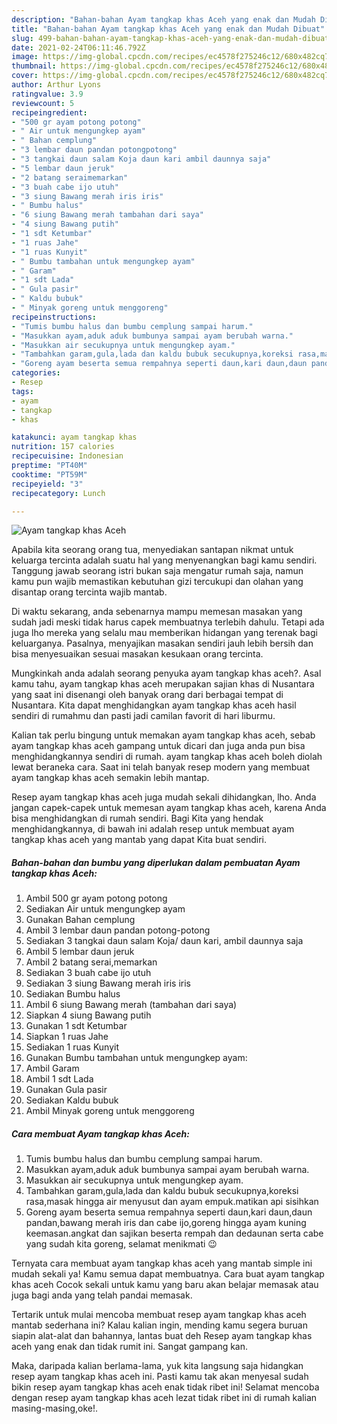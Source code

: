 ```yaml
---
description: "Bahan-bahan Ayam tangkap khas Aceh yang enak dan Mudah Dibuat"
title: "Bahan-bahan Ayam tangkap khas Aceh yang enak dan Mudah Dibuat"
slug: 499-bahan-bahan-ayam-tangkap-khas-aceh-yang-enak-dan-mudah-dibuat
date: 2021-02-24T06:11:46.792Z
image: https://img-global.cpcdn.com/recipes/ec4578f275246c12/680x482cq70/ayam-tangkap-khas-aceh-foto-resep-utama.jpg
thumbnail: https://img-global.cpcdn.com/recipes/ec4578f275246c12/680x482cq70/ayam-tangkap-khas-aceh-foto-resep-utama.jpg
cover: https://img-global.cpcdn.com/recipes/ec4578f275246c12/680x482cq70/ayam-tangkap-khas-aceh-foto-resep-utama.jpg
author: Arthur Lyons
ratingvalue: 3.9
reviewcount: 5
recipeingredient:
- "500 gr ayam potong potong"
- " Air untuk mengungkep ayam"
- " Bahan cemplung"
- "3 lembar daun pandan potongpotong"
- "3 tangkai daun salam Koja daun kari ambil daunnya saja"
- "5 lembar daun jeruk"
- "2 batang seraimemarkan"
- "3 buah cabe ijo utuh"
- "3 siung Bawang merah iris iris"
- " Bumbu halus"
- "6 siung Bawang merah tambahan dari saya"
- "4 siung Bawang putih"
- "1 sdt Ketumbar"
- "1 ruas Jahe"
- "1 ruas Kunyit"
- " Bumbu tambahan untuk mengungkep ayam"
- " Garam"
- "1 sdt Lada"
- " Gula pasir"
- " Kaldu bubuk"
- " Minyak goreng untuk menggoreng"
recipeinstructions:
- "Tumis bumbu halus dan bumbu cemplung sampai harum."
- "Masukkan ayam,aduk aduk bumbunya sampai ayam berubah warna."
- "Masukkan air secukupnya untuk mengungkep ayam."
- "Tambahkan garam,gula,lada dan kaldu bubuk secukupnya,koreksi rasa,masak hingga air menyusut dan ayam empuk.matikan api sisihkan"
- "Goreng ayam beserta semua rempahnya seperti daun,kari daun,daun pandan,bawang merah iris dan cabe ijo,goreng hingga ayam kuning keemasan.angkat dan sajikan beserta rempah dan dedaunan serta cabe yang sudah kita goreng, selamat menikmati 😉"
categories:
- Resep
tags:
- ayam
- tangkap
- khas

katakunci: ayam tangkap khas 
nutrition: 157 calories
recipecuisine: Indonesian
preptime: "PT40M"
cooktime: "PT59M"
recipeyield: "3"
recipecategory: Lunch

---
```



![Ayam tangkap khas Aceh](https://img-global.cpcdn.com/recipes/ec4578f275246c12/680x482cq70/ayam-tangkap-khas-aceh-foto-resep-utama.jpg)

Apabila kita seorang orang tua, menyediakan santapan nikmat untuk keluarga tercinta adalah suatu hal yang menyenangkan bagi kamu sendiri. Tanggung jawab seorang istri bukan saja mengatur rumah saja, namun kamu pun wajib memastikan kebutuhan gizi tercukupi dan olahan yang disantap orang tercinta wajib mantab.

Di waktu  sekarang, anda sebenarnya mampu memesan masakan yang sudah jadi meski tidak harus capek membuatnya terlebih dahulu. Tetapi ada juga lho mereka yang selalu mau memberikan hidangan yang terenak bagi keluarganya. Pasalnya, menyajikan masakan sendiri jauh lebih bersih dan bisa menyesuaikan sesuai masakan kesukaan orang tercinta. 



Mungkinkah anda adalah seorang penyuka ayam tangkap khas aceh?. Asal kamu tahu, ayam tangkap khas aceh merupakan sajian khas di Nusantara yang saat ini disenangi oleh banyak orang dari berbagai tempat di Nusantara. Kita dapat menghidangkan ayam tangkap khas aceh hasil sendiri di rumahmu dan pasti jadi camilan favorit di hari liburmu.

Kalian tak perlu bingung untuk memakan ayam tangkap khas aceh, sebab ayam tangkap khas aceh gampang untuk dicari dan juga anda pun bisa menghidangkannya sendiri di rumah. ayam tangkap khas aceh boleh diolah lewat beraneka cara. Saat ini telah banyak resep modern yang membuat ayam tangkap khas aceh semakin lebih mantap.

Resep ayam tangkap khas aceh juga mudah sekali dihidangkan, lho. Anda jangan capek-capek untuk memesan ayam tangkap khas aceh, karena Anda bisa menghidangkan di rumah sendiri. Bagi Kita yang hendak menghidangkannya, di bawah ini adalah resep untuk membuat ayam tangkap khas aceh yang mantab yang dapat Kita buat sendiri.

<!--inarticleads1-->

##### Bahan-bahan dan bumbu yang diperlukan dalam pembuatan Ayam tangkap khas Aceh:

1. Ambil 500 gr ayam potong potong
1. Sediakan  Air untuk mengungkep ayam
1. Gunakan  Bahan cemplung
1. Ambil 3 lembar daun pandan potong-potong
1. Sediakan 3 tangkai daun salam Koja/ daun kari, ambil daunnya saja
1. Ambil 5 lembar daun jeruk
1. Ambil 2 batang serai,memarkan
1. Sediakan 3 buah cabe ijo utuh
1. Sediakan 3 siung Bawang merah iris iris
1. Sediakan  Bumbu halus
1. Ambil 6 siung Bawang merah (tambahan dari saya)
1. Siapkan 4 siung Bawang putih
1. Gunakan 1 sdt Ketumbar
1. Siapkan 1 ruas Jahe
1. Sediakan 1 ruas Kunyit
1. Gunakan  Bumbu tambahan untuk mengungkep ayam:
1. Ambil  Garam
1. Ambil 1 sdt Lada
1. Gunakan  Gula pasir
1. Sediakan  Kaldu bubuk
1. Ambil  Minyak goreng untuk menggoreng




<!--inarticleads2-->

##### Cara membuat Ayam tangkap khas Aceh:

1. Tumis bumbu halus dan bumbu cemplung sampai harum.
1. Masukkan ayam,aduk aduk bumbunya sampai ayam berubah warna.
1. Masukkan air secukupnya untuk mengungkep ayam.
1. Tambahkan garam,gula,lada dan kaldu bubuk secukupnya,koreksi rasa,masak hingga air menyusut dan ayam empuk.matikan api sisihkan
1. Goreng ayam beserta semua rempahnya seperti daun,kari daun,daun pandan,bawang merah iris dan cabe ijo,goreng hingga ayam kuning keemasan.angkat dan sajikan beserta rempah dan dedaunan serta cabe yang sudah kita goreng, selamat menikmati 😉




Ternyata cara membuat ayam tangkap khas aceh yang mantab simple ini mudah sekali ya! Kamu semua dapat membuatnya. Cara buat ayam tangkap khas aceh Cocok sekali untuk kamu yang baru akan belajar memasak atau juga bagi anda yang telah pandai memasak.

Tertarik untuk mulai mencoba membuat resep ayam tangkap khas aceh mantab sederhana ini? Kalau kalian ingin, mending kamu segera buruan siapin alat-alat dan bahannya, lantas buat deh Resep ayam tangkap khas aceh yang enak dan tidak rumit ini. Sangat gampang kan. 

Maka, daripada kalian berlama-lama, yuk kita langsung saja hidangkan resep ayam tangkap khas aceh ini. Pasti kamu tak akan menyesal sudah bikin resep ayam tangkap khas aceh enak tidak ribet ini! Selamat mencoba dengan resep ayam tangkap khas aceh lezat tidak ribet ini di rumah kalian masing-masing,oke!.

